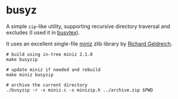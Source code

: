 # busyz

A simple `zip`-like utility, supporting recursive directory traversal and excludes (I used it in [busytex](https://github.com/busytex/busyide)).

It uses an excellent single-file [miniz](https://github.com/richgel999/miniz) zlib library by [Richard Geldreich](https://twitter.com/richgel999).

```shell
# build using in-tree miniz 2.1.0
make busyzip

# update miniz if needed and rebuild
make miniz busyzip

# archive the current directory
./busyzip -r -x miniz.c -x minizip.h ../archive.zip $PWD
```
